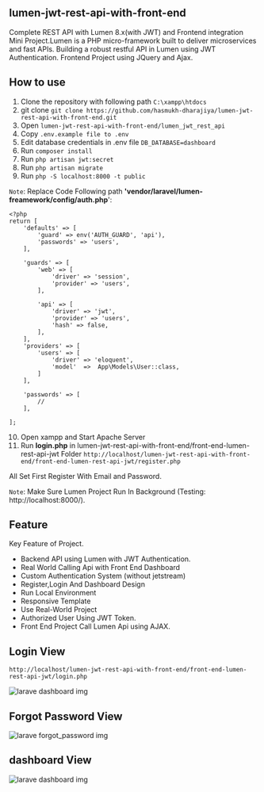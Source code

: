 ## lumen-jwt-rest-api-with-front-end
Complete REST API with Lumen 8.x(with JWT) and Frontend integration Mini Project.Lumen is a PHP micro-framework built to deliver microservices and fast APIs.
Building a robust restful API in Lumen using JWT Authentication. Frontend Project using JQuery and Ajax.

## How to use

1. Clone the repository with following path `C:\xampp\htdocs`
2. git clone `git clone https://github.com/hasmukh-dharajiya/lumen-jwt-rest-api-with-front-end.git`
3. Open `lumen-jwt-rest-api-with-front-end/lumen_jwt_rest_api` 
4. Copy `.env.example file to .env`
5. Edit database credentials in .env file `DB_DATABASE=dashboard`
6. Run `composer install`
7. Run `php artisan jwt:secret`
8. Run `php artisan migrate`
9. Run `php -S localhost:8000 -t public`

`Note`: Replace Code Following path **'vendor/laravel/lumen-freamework/config/auth.php**':

```
<?php
return [
    'defaults' => [
        'guard' => env('AUTH_GUARD', 'api'),
        'passwords' => 'users',
    ],
   
    'guards' => [
        'web' => [
            'driver' => 'session',
            'provider' => 'users',
        ],

        'api' => [
            'driver' => 'jwt',
            'provider' => 'users',
            'hash' => false,
        ],
    ],
    'providers' => [
        'users' => [
            'driver' => 'eloquent',
            'model'  =>  App\Models\User::class,
        ]
    ],
    
    'passwords' => [
        //
    ],

];

```
10. Open xampp and Start Apache Server
11. Run **login.php** in lumen-jwt-rest-api-with-front-end/front-end-lumen-rest-api-jwt Folder `http://localhost/lumen-jwt-rest-api-with-front-end/front-end-lumen-rest-api-jwt/register.php`

All Set First Register With Email and Password. 

`Note`: Make Sure Lumen Project Run In Background (Testing: http://localhost:8000/).

## Feature
Key Feature of Project.

- Backend API using Lumen with JWT Authentication.
- Real World Calling Api with Front End Dashboard
- Custom Authentication System (without jetstream)
- Register,Login And Dashboard Design
- Run Local Environment
- Responsive Template
- Use Real-World Project
- Authorized User Using JWT Token.
- Front End Project Call Lumen Api using AJAX.

## Login View
`http://localhost/lumen-jwt-rest-api-with-front-end/front-end-lumen-rest-api-jwt/login.php`

![larave dashboard img](public/images/dashboard-image/register.gif)

## Forgot Password View
![larave forgot_password img](public/images/dashboard-image/forgot-password.gif)

## dashboard View
![larave dashboard img](public/images/dashboard-image/dashboard.png)

